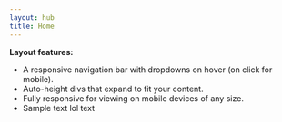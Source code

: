 ```yaml
---
layout: hub
title: Home
---
```

<p>
        <strong>Layout features:</strong>
    </p>
    <ul class="list">
        <li>A responsive navigation bar with dropdowns on hover (on click for mobile).</li>
        <li>Auto-height divs that expand to fit your content.</li>
        <li>Fully responsive for viewing on mobile devices of any size.</li>
        <li>Sample text lol text</li>
    </ul>